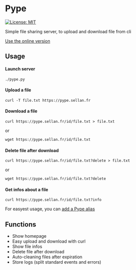 # Pype

[![License: MIT](https://img.shields.io/badge/License-MIT-yellow.svg)](https://github.com/sellan/Pype/blob/master/LICENSE)

Simple file sharing server, to upload and download file from cli

[Use the online version](https://pype.sellan.fr)

## Usage

#### Launch server
```
./pype.py
```

#### Upload a file
```
curl -T file.txt https://pype.sellan.fr
```

#### Download a file
```
curl https://pype.sellan.fr/id/file.txt > file.txt
```
or
```
wget https://pype.sellan.fr/id/file.txt
```

#### Delete file after download
```
curl https://pype.sellan.fr/id/file.txt?delete > file.txt
```
or
```
wget https://pype.sellan.fr/id/file.txt?delete
```

#### Get infos about a file
```
curl https://pype.sellan.fr/id/file.txt?info
```

For easyest usage, you can [add a Pype alias](https://gist.github.com/sellan/ed494a4fc4060b12c3da323c34d02cec)

## Functions

* Show homepage
* Easy upload and download with curl
* Show file infos
* Delete file after download
* Auto-cleaning files after expiration
* Store logs (split standard events and errors)
